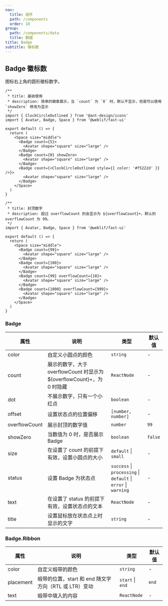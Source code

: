 ```yaml
---
nav:
  title: 组件
  path: /components
  order: 10
group:
  path: /components/data
  title: 数据
title: Badge
subtitle: 徽标数
---
```


## Badge 徽标数

图标右上角的圆形徽标数字。

<div class="fu-code-block-row">

<div class="fu-code-block-col-2-1">

```tsx
/**
 * title: 基础使用
 * description: 简单的徽章展示，当 `count` 为 `0` 时，默认不显示，但是可以使用 `showZero` 修改为显示
 */
import { ClockCircleOutlined } from '@ant-design/icons'
import { Avatar, Badge, Space } from '@weblif/fast-ui'

export default () => {
  return (
    <Space size="middle">
      <Badge count={5}>
        <Avatar shape="square" size="large" />
      </Badge>
      <Badge count={0} showZero>
        <Avatar shape="square" size="large" />
      </Badge>
      <Badge count={<ClockCircleOutlined style={{ color: '#f5222d' }} />}>
        <Avatar shape="square" size="large" />
      </Badge>
    </Space>
  )
}
```

</div>

<div class="fu-code-block-col-2-1">

```tsx
/**
 * title: 封顶数字
 * description: 超过 overflowCount 的会显示为 ${overflowCount}+，默认的 overflowCount 为 99。
 */
import { Avatar, Badge, Space } from '@weblif/fast-ui'

export default () => {
  return (
    <Space size="middle">
      <Badge count={99}>
        <Avatar shape="square" size="large" />
      </Badge>
      <Badge count={100}>
        <Avatar shape="square" size="large" />
      </Badge>
      <Badge count={99} overflowCount={10}>
        <Avatar shape="square" size="large" />
      </Badge>
      <Badge count={1000} overflowCount={999}>
        <Avatar shape="square" size="large" />
      </Badge>
    </Space>
  )
}
```

</div>
</div>

### Badge

| 属性          | 说明                                                                   | 类型                                                           | 默认值  |
| ------------- | ---------------------------------------------------------------------- | -------------------------------------------------------------- | ------- |
| color         | 自定义小圆点的颜色                                                     | `string`                                                       | -       |
| count         | 展示的数字，大于 overflowCount 时显示为 ${overflowCount}+，为 0 时隐藏 | `ReactNode`                                                    | -       |
| dot           | 不展示数字，只有一个小红点                                             | `boolean`                                                      | -       |
| offset        | 设置状态点的位置偏移                                                   | `[number, number]`                                             | -       |
| overflowCount | 展示封顶的数字值                                                       | `number`                                                       | `99`    |
| showZero      | 当数值为 0 时，是否展示 Badge                                          | `boolean`                                                      | `false` |
| size          | 在设置了 count 的前提下有效，设置小圆点的大小                          | `default` \| `small`                                           | -       |
| status        | 设置 Badge 为状态点                                                    | `success` \| `processing` \| `default` \| `error` \| `warning` | -       |
| text          | 在设置了 status 的前提下有效，设置状态点的文本                         | `ReactNode`                                                    | -       |
| title         | 设置鼠标放在状态点上时显示的文字                                       | `string`                                                       | -       |

### Badge.Ribbon

| 属性      | 说明                                                  | 类型             | 默认值 |
| --------- | ----------------------------------------------------- | ---------------- | ------ |
| color     | 自定义缎带的颜色                                      | `string`         | -      |
| placement | 缎带的位置，start 和 end 随文字方向（RTL 或 LTR）变动 | `start` \| `end` | `end`  |
| text      | 缎带中填入的内容                                      | `ReactNode`      | -      |
